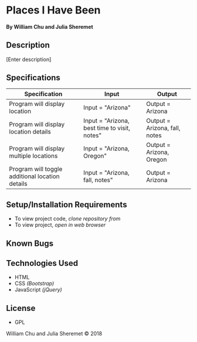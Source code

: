 # **Places I Have Been**

#### By William Chu and Julia Sheremet

## Description

[Enter description]

## Specifications

| Specification | Input | Output |
| --- | --- | --- |
| Program will display location | Input = "Arizona"  | Output = Arizona |
| Program will display location details | Input = "Arizona, best time to visit, notes"  | Output = Arizona, fall, notes |
| Program will display multiple locations | Input = "Arizona, Oregon"  | Output = Arizona, Oregon |
| Program will toggle additional location details | Input = "Arizona, fall, notes"  | Output = Arizona |

## Setup/Installation Requirements

* To view project code, _clone repository from_
* To view project, _open in web browser_

## Known Bugs

## Technologies Used

* HTML
* CSS _(Bootstrap)_
* JavaScript _(jQuery)_

## License

* GPL

William Chu and Julia Sheremet © 2018

